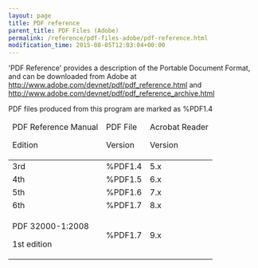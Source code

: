 ```yaml
---
layout: page
title: PDF reference
parent_title: PDF Files (Adobe)
permalink: /reference/pdf-files-adobe/pdf-reference.html
modification_time: 2015-08-05T12:03:04+00:00
---
```


<p>'PDF Reference' provides a description of the Portable Document Format, and can be downloaded from Adobe at <a href="http://www.adobe.com/devnet/pdf/pdf_reference.html">http://www.adobe.com/devnet/pdf/pdf_reference.html</a> and <a href="http://www.adobe.com/devnet/pdf/pdf_reference_archive.html">http://www.adobe.com/devnet/pdf/pdf_reference_archive.html</a></p>
<p>PDF files produced from this program are marked as %PDF1.4</p>
<table class="table"> <thead>
<tr>
<td>PDF Reference Manual

Edition</td>
<td>PDF File

Version</td>
<td>Acrobat Reader

Version

</td>
</tr>
</thead> <tbody>
<tr>
<td>3rd</td>
<td>%PDF1.4</td>
<td>5.x</td>
</tr>
<tr>
<td>4th</td>
<td>%PDF1.5</td>
<td>6.x</td>
</tr>
<tr>
<td>5th</td>
<td>%PDF1.6</td>
<td>7.x</td>
</tr>
<tr>
<td>6th</td>
<td>%PDF1.7</td>
<td>8.x</td>
</tr>
<tr>
<td>
<p>PDF 32000-1:2008</p>
<p>1st edition</p>
</td>
<td>%PDF1.7</td>
<td>9.x</td>
</tr>
</tbody> </table>

